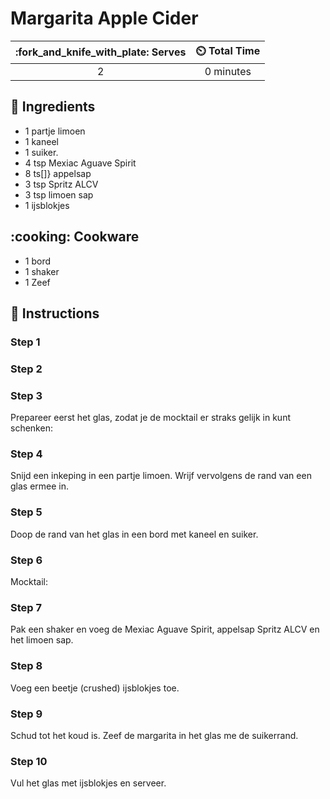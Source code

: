 # Margarita Apple Cider

| :fork_and_knife_with_plate: Serves | :timer_clock: Total Time |
|:----------------------------------:|:-----------------------: |
| 2 | 0 minutes |

## :salt: Ingredients

- 1 partje limoen
- 1 kaneel
- 1 suiker.
- 4 tsp Mexiac Aguave Spirit
- 8 ts[]} appelsap
- 3 tsp Spritz ALCV
- 3 tsp limoen sap
- 1 ijsblokjes

## :cooking: Cookware

- 1 bord
- 1 shaker
- 1 Zeef

## :pencil: Instructions

### Step 1

### Step 2

### Step 3

Prepareer eerst het glas, zodat je de mocktail er straks gelijk in kunt schenken:

### Step 4

Snijd een inkeping in een partje limoen. Wrijf vervolgens de rand van een glas ermee in.

### Step 5

Doop de rand van het glas in een bord met kaneel en suiker.

### Step 6

Mocktail:

### Step 7

Pak een shaker en voeg de Mexiac Aguave Spirit, appelsap Spritz ALCV en het limoen sap.

### Step 8

Voeg een beetje (crushed) ijsblokjes toe.

### Step 9

Schud tot het koud is. Zeef de margarita in het glas me de suikerrand.

### Step 10

Vul het glas met ijsblokjes en serveer.
